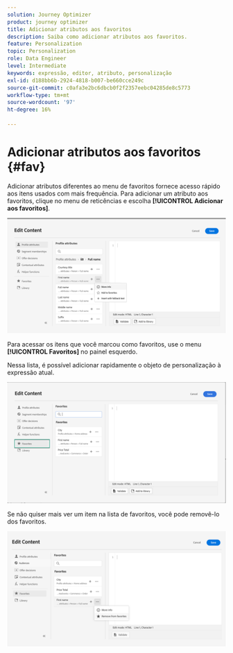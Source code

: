 ```yaml
---
solution: Journey Optimizer
product: journey optimizer
title: Adicionar atributos aos favoritos
description: Saiba como adicionar atributos aos favoritos.
feature: Personalization
topic: Personalization
role: Data Engineer
level: Intermediate
keywords: expressão, editor, atributo, personalização
exl-id: d188bb6b-2924-4818-b007-be660cce249c
source-git-commit: c0afa3e2bc6dbcb0f2f2357eebc04285de8c5773
workflow-type: tm+mt
source-wordcount: '97'
ht-degree: 16%

---
```


# Adicionar atributos aos favoritos {#fav}

Adicionar atributos diferentes ao menu de favoritos fornece acesso rápido aos itens usados com mais frequência. Para adicionar um atributo aos favoritos, clique no menu de reticências e escolha **[!UICONTROL Adicionar aos favoritos]**.

![](assets/favorite-option.png)

Para acessar os itens que você marcou como favoritos, use o menu **[!UICONTROL Favoritos]** no painel esquerdo.

Nessa lista, é possível adicionar rapidamente o objeto de personalização à expressão atual.

![](assets/favorite-list.png)

Se não quiser mais ver um item na lista de favoritos, você pode removê-lo dos favoritos.

![](assets/favorite-remove.png)
